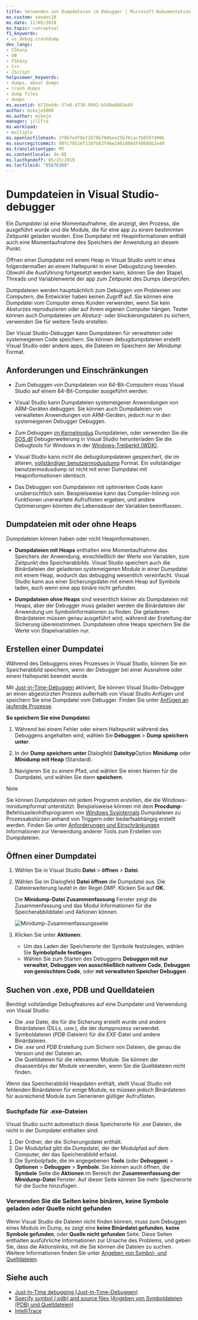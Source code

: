 ```yaml
---
title: Verwenden von Dumpdateien im Debugger | Microsoft-Dokumentation
ms.custom: seodec18
ms.date: 11/05/2018
ms.topic: conceptual
f1_keywords:
- vs.debug.crashdump
dev_langs:
- CSharp
- VB
- FSharp
- C++
- JScript
helpviewer_keywords:
- dumps, about dumps
- crash dumps
- dump files
- dumps
ms.assetid: b71be6dc-57e0-4730-99d2-b540a0863e49
author: mikejo5000
ms.author: mikejo
manager: jillfra
ms.workload:
- multiple
ms.openlocfilehash: 2f0b7edf8ef2670b70dbee25b70cac7b0597490b
ms.sourcegitcommit: 08fc78516f1107b83f46e2401888df4868bb1e40
ms.translationtype: MT
ms.contentlocale: de-DE
ms.lasthandoff: 05/15/2019
ms.locfileid: "65676368"
---
```

# <a name="dump-files-in-the-visual-studio-debugger"></a>Dumpdateien in Visual Studio-debugger

<a name="BKMK_What_is_a_dump_file_"></a> Ein *Dumpdatei* ist eine Momentaufnahme, die anzeigt, den Prozess, die ausgeführt wurde und die Module, die für eine app zu einem bestimmten Zeitpunkt geladen wurden. Eine Dumpdatei mit Heapinformationen enthält auch eine Momentaufnahme des Speichers der Anwendung an diesem Punkt.

Öffnen einer Dumpdatei mit einem Heap in Visual Studio sieht in etwa folgendermaßen an einem Haltepunkt in einer Debugsitzung beenden. Obwohl die Ausführung fortgesetzt werden kann, können Sie den Stapel, Threads und Variablenwerte der app zum Zeitpunkt des Dumps überprüfen.

Dumpdateien werden hauptsächlich zum Debuggen von Problemen von Computern, die Entwickler haben keinen Zugriff auf. Sie können eine Dumpdatei vom Computer eines Kunden verwenden, wenn Sie kein Absturzes reproduzieren oder auf Ihrem eigenen Computer hängen. Tester können auch Dumpdateien um Absturz- oder blockierungsdaten zu sichern, verwenden Sie für weitere Tests erstellen.

Der Visual Studio-Debugger kann Dumpdateien für verwalteten oder systemeigenen Code speichern. Sie können debugdumpdateien erstellt Visual Studio oder andere apps, die Dateien im Speichern der *Minidump* Format.

## <a name="BKMK_Requirements_and_limitations"></a> Anforderungen und Einschränkungen

- Zum Debuggen von Dumpdateien von 64-Bit-Computern muss Visual Studio auf einem 64-Bit-Computer ausgeführt werden.

- Visual Studio kann Dumpdateien systemeigener Anwendungen von ARM-Geräten debuggen. Sie können auch Dumpdateien von verwalteten Anwendungen von ARM-Geräten, jedoch nur in den systemeigenen Debugger Debuggen.

- Zum Debuggen [im Kernelmodus](/windows-hardware/drivers/debugger/kernel-mode-dump-files) Dumpdateien, oder verwenden Sie die [SOS.dll](/dotnet/framework/tools/sos-dll-sos-debugging-extension) Debugerweiterung in Visual Studio herunterladen Sie die Debugtools für Windows in der [Windows-Treiberkit (WDK)](/windows-hardware/drivers/download-the-wdk).

- Visual Studio kann nicht die debugdumpdateien gespeichert, die im älteren, [vollständiger benutzermodusdump](/windows/desktop/wer/collecting-user-mode-dumps) Format. Ein vollständiger benutzermodusdump ist nicht mit einer Dumpdatei mit Heapinformationen identisch.

- Das Debuggen von Dumpdateien mit optimiertem Code kann unübersichtlich sein. Beispielsweise kann das Compiler-Inlining von Funktionen unerwartete Aufruflisten ergeben, und andere Optimierungen könnten die Lebensdauer der Variablen beeinflussen.

## <a name="BKMK_Dump_files__with_or_without_heaps"></a> Dumpdateien mit oder ohne Heaps

Dumpdateien können haben oder nicht Heapinformationen.

- **Dumpdateien mit Heaps** enthalten eine Momentaufnahme des Speichers der Anwendung, einschließlich der Werte von Variablen, zum Zeitpunkt des Speicherabbilds. Visual Studio speichert auch die Binärdateien der geladenen systemeigenen Module in einer Dumpdatei mit einem Heap, wodurch das debugging wesentlich vereinfacht. Visual Studio kann aus einer Sicherungsdatei mit einem Heap auf Symbole laden, auch wenn eine app binäre nicht gefunden.

- **Dumpdateien ohne Heaps** sind wesentlich kleiner als Dumpdateien mit Heaps, aber der Debugger muss geladen werden die Binärdateien der Anwendung um Symbolinformationen zu finden. Die geladenen Binärdateien müssen genau ausgeführt wird, während der Erstellung der Sicherung übereinstimmen. Dumpdateien ohne Heaps speichern Sie die Werte von Stapelvariablen nur.

## <a name="BKMK_Create_a_dump_file"></a> Erstellen einer Dumpdatei

Während des Debuggens eines Prozesses in Visual Studio, können Sie ein Speicherabbild speichern, wenn der Debugger bei einer Ausnahme oder einem Haltepunkt beendet wurde.

Mit [Just-in-Time-Debuggen](../debugger/just-in-time-debugging-in-visual-studio.md) aktiviert, Sie können Visual Studio-Debugger an einen abgestürzten Prozess außerhalb von Visual Studio Anfügen und speichern Sie eine Dumpdatei vom Debugger. Finden Sie unter [Anfügen an laufende Prozesse](../debugger/attach-to-running-processes-with-the-visual-studio-debugger.md).

**So speichern Sie eine Dumpdatei:**

1. Während bei einem Fehler oder einem Haltepunkt während des Debuggens angehalten wird, wählen Sie **Debuggen** > **Dump speichern unter**.

1. In der **Dump speichern unter** Dialogfeld **Dateityp**Option **Minidump** oder **Minidump mit Heap** (Standard).

1. Navigieren Sie zu einem Pfad, und wählen Sie einen Namen für die Dumpdatei, und wählen Sie dann **speichern**.

>[!NOTE]
>Sie können Dumpdateien mit jedem Programm erstellen, die die Windows-minidumpformat unterstützt. Beispielsweise können mit dem **Procdump**-Befehlszeilenhilfsprogramm von [Windows Sysinternals](https://technet.microsoft.com/sysinternals/default) Dumpdateien zu Prozessabstürzen anhand von Triggern oder bedarfsabhängig erstellt werden. Finden Sie unter [Anforderungen und Einschränkungen](../debugger/using-dump-files.md#BKMK_Requirements_and_limitations) Informationen zur Verwendung anderer Tools zum Erstellen von Dumpdateien.

## <a name="BKMK_Open_a_dump_file"></a> Öffnen einer Dumpdatei

1. Wählen Sie in Visual Studio **Datei** > **öffnen** > **Datei**.

1. Wählen Sie im Dialogfeld **Datei öffnen** die Dumpdatei aus. Die Dateierweiterung lautet in der Regel *DMP*. Klicken Sie auf **OK**.

   Die **Minidump-Datei Zusammenfassung** Fenster zeigt die Zusammenfassung und das Modul Informationen für die Speicherabbilddatei und Aktionen können.

   ![Minidump-Zusammenfassungsseite](../debugger/media/dbg_dump_summarypage.png "Minidump-Zusammenfassungsseite")

1. Klicken Sie unter **Aktionen**:
   - Um das Laden der Speicherorte der Symbole festzulegen, wählen Sie **Symbolpfade festlegen**.
   - Wählen Sie zum Starten des Debuggens **Debuggen mit nur verwaltet**, **Debuggen von ausschließlich nativem Code**, **Debuggen von gemischtem Code**, oder **mit verwalteten Speicher Debuggen**.

## <a name="BKMK_Find_binaries__symbol___pdb__files__and_source_files"></a> Suchen von .exe, PDB und Quelldateien

Benötigt vollständige Debugfeatures auf eine Dumpdatei und Verwendung von Visual Studio:

- Die *.exe* Datei, die für die Sicherung erstellt wurde und andere Binärdateien (DLLs, usw.), die der dumpprozess verwendet.
- Symboldateien (*PDB*-Dateien) für die *EXE*-Datei und andere Binärdateien.
- Die *.exe* und *PDB* Erstellung zum Sichern von Dateien, die genau die Version und der Dateien an.
- Die Quelldateien für die relevanten Module. Sie können der disassemblys der Module verwenden, wenn Sie die Quelldateien nicht finden.

Wenn das Speicherabbild Heapdaten enthält, stellt Visual Studio mit fehlenden Binärdateien für einige Module, es müssen jedoch Binärdateien für ausreichend Module zum Generieren gültiger Aufruflisten.

### <a name="search-paths-for-exe-files"></a>Suchpfade für .exe-Dateien

Visual Studio sucht automatisch diese Speicherorte für *.exe* Dateien, die nicht in der Dumpdatei enthalten sind:

1. Der Ordner, der die Sicherungsdatei enthält.
2. Der Modulpfad gibt die Dumpdatei, der der Modulpfad auf dem Computer, der das Speicherabbild erfasst.
3. Die Symbolpfade, die im angegebenen **Tools** (oder **Debuggen**) > **Optionen** > **Debuggen**  >  **Symbole**. Sie können auch öffnen, die **Symbole** Seite die **Aktionen** im Bereich der **Zusammenfassung der Minidump-Datei** Fenster. Auf dieser Seite können Sie mehr Speicherorte für die Suche hinzufügen.

### <a name="use-the-no-binary-no-symbols-or-no-source-found-pages"></a>Verwenden Sie die Seiten keine binären, keine Symbole geladen oder Quelle nicht gefunden

Wenn Visual Studio die Dateien nicht finden können, muss zum Debuggen eines Moduls im Dump, es zeigt eine **keine Binärdatei gefunden**, **keine Symbole gefunden**, oder **Quelle nicht gefunden** Seite. Diese Seiten enthalten ausführliche Informationen zur Ursache des Problems, und geben Sie, dass die Aktionslinks, mit die Sie können die Dateien zu suchen. Weitere Informationen finden Sie unter [Angeben von Symbol- und Quelldateien](../debugger/specify-symbol-dot-pdb-and-source-files-in-the-visual-studio-debugger.md).

## <a name="see-also"></a>Siehe auch

- [Just-In-Time debugging (Just-In-Time-Debuggen)](../debugger/just-in-time-debugging-in-visual-studio.md)
- [Specify symbol (.pdb) and source files (Angeben von Symboldateien (PDB) und Quelldateien)](../debugger/specify-symbol-dot-pdb-and-source-files-in-the-visual-studio-debugger.md)
- [IntelliTrace](../debugger/intellitrace.md)